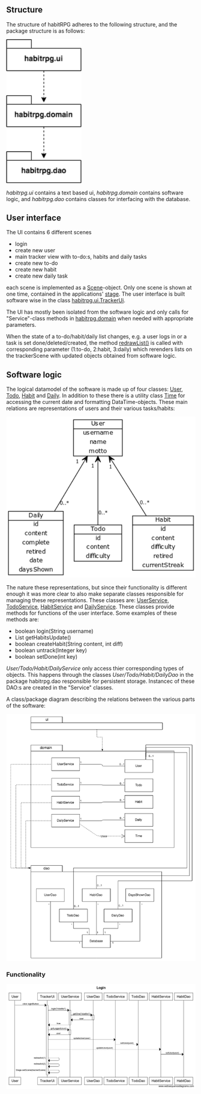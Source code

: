 ## Structure

The structure of habitRPG adheres to the following structure, and the package structure is as follows:

<img src="https://raw.githubusercontent.com/stadibo/otm-harjoitustyo/master/habitRPG/documentation/img/package_diagram.png" width="200">

_habitrpg.ui_ contains a text based ui, _habitrpg.domain_ contains software logic, and _habitrpg.dao_ contains classes for interfacing with the database.

## User interface

The UI contains 6 different scenes
- login
- create new user
- main tracker view with to-do:s, habits and daily tasks
- create new to-do
- create new habit
- create new daily task

each scene is implemented as a [Scene](https://docs.oracle.com/javase/8/javafx/api/javafx/scene/Scene.html)-object. Only one scene is shown at one time, contained in the applications' [stage](https://docs.oracle.com/javase/8/javafx/api/javafx/stage/Stage.html). The user interface is built software wise in the class [habitrpg.ui.TrackerUi](https://github.com/stadibo/otm-harjoitustyo/blob/master/habitRPG/src/main/java/habitrpg/ui/TrackerUi.java).

The UI has mostly been isolated from the software logic and only calls for "Service"-class methods in [habitrpg.domain](https://github.com/stadibo/otm-harjoitustyo/tree/master/habitRPG/src/main/java/habitrpg/domain) when needed with appropriate parameters.

When the state of a to-do/habit/daily list changes, e.g. a user logs in or a task is set done/deleted/created, the method [redrawList()](https://github.com/stadibo/otm-harjoitustyo/blob/a1b81a6c47b2a3b9c26c17af39222f0346c61746/habitRPG/src/main/java/habitrpg/ui/TrackerUi.java#L247) is called with corresponding parameter (1:to-do, 2:habit, 3:daily) which rerenders lists on the trackerScene with updated objects obtained from software logic.

## Software logic

The logical datamodel of the software is made up of four classes: [User](https://github.com/stadibo/otm-harjoitustyo/blob/master/habitRPG/src/main/java/habitrpg/domain/User.java), [Todo](https://github.com/stadibo/otm-harjoitustyo/blob/master/habitRPG/src/main/java/habitrpg/domain/Todo.java), [Habit](https://github.com/stadibo/otm-harjoitustyo/blob/master/habitRPG/src/main/java/habitrpg/domain/Habit.java) and [Daily](https://github.com/stadibo/otm-harjoitustyo/blob/master/habitRPG/src/main/java/habitrpg/domain/Daily.java). In addition to these there is a utility class [Time](https://github.com/stadibo/otm-harjoitustyo/blob/master/habitRPG/src/main/java/habitrpg/domain/Time.java) for accessing the current date and formatting DataTime-objects. These main relations are representations of users and their various tasks/habits:

<img src="https://raw.githubusercontent.com/stadibo/otm-harjoitustyo/master/habitRPG/documentation/img/Logical_datamodel.png" width="600">

The nature these representations, but since their functionality is different enough it was more clear to also make separate classes responsible for managing these representations. These classes are: [UserService](https://github.com/stadibo/otm-harjoitustyo/blob/master/habitRPG/src/main/java/habitrpg/domain/UserService.java), [TodoService](https://github.com/stadibo/otm-harjoitustyo/blob/master/habitRPG/src/main/java/habitrpg/domain/TodoService.java), [HabitService](https://github.com/stadibo/otm-harjoitustyo/blob/master/habitRPG/src/main/java/habitrpg/domain/HabitService.java) and [DailyService](https://github.com/stadibo/otm-harjoitustyo/blob/master/habitRPG/src/main/java/habitrpg/domain/DailyService.java). These classes provide methods for functions of the user interface. Some examples of these methods are:
- boolean login(String username)
- List<Habit> getHabitsUpdate()
- boolean createHabit(String content, int diff)
- boolean untrack(Integer key)
- boolean setDone(int key)

_User/Todo/Habit/DailyService_ only access thier corresponding types of objects. This happens through the classes _User/Todo/Habit/DailyDao_ in the package habitrpg.dao responsible for persistent storage. Instancec of these DAO:s are created in the "Service" classes.

A class/package diagram describing the relations between the various parts of the software:

<img src="https://raw.githubusercontent.com/stadibo/otm-harjoitustyo/master/habitRPG/documentation/img/logical_structure.png" width="700">

### Functionality

<img src="https://raw.githubusercontent.com/stadibo/otm-harjoitustyo/master/habitRPG/documentation/img/Login.png" width="850">
